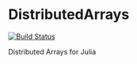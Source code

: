 # DistributedArrays

[![Build Status](https://travis-ci.org/JuliaParallel/DistributedArrays.jl.svg?branch=master)](https://travis-ci.org/JuliaParallel/DistributedArrays.jl)

Distributed Arrays for Julia

